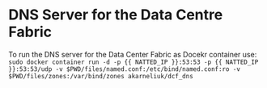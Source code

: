 # DNS Server for the Data Centre Fabric

To run the DNS server for the Data Center Fabric as Docekr container use:
`sudo docker container run -d -p {{ NATTED_IP }}:53:53 -p {{ NATTED_IP }}:53:53/udp -v $PWD/files/named.conf:/etc/bind/named.conf:ro -v $PWD/files/zones:/var/bind/zones akarneliuk/dcf_dns`
